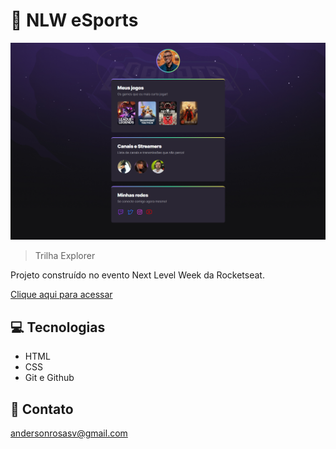 # 🚀 NLW eSports


![preview](./.github/preview.png)

>Trilha Explorer

Projeto construído no evento Next Level Week da Rocketseat.


[Clique aqui para acessar](https://andersonrosasv.github.io/nlw-esports-explorer)


## 💻 Tecnologias

- HTML
- CSS
- Git e Github

## 📧 Contato

andersonrosasv@gmail.com
